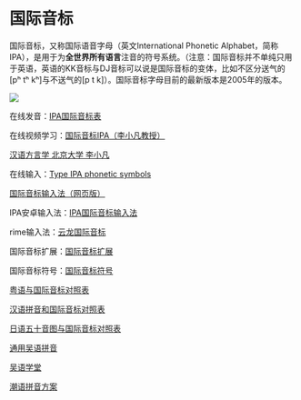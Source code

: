 # 国际音标

国际音标，又称国际语音字母（英文International Phonetic Alphabet，简称IPA），是用于为**全世界所有语言**注音的符号系统。（注意：国际音标并不单纯只用于英语，英语的KK音标与DJ音标可以说是国际音标的变体，比如不区分送气的\[pʰ tʰ kʰ\]与不送气的\[p t k\]）。国际音标字母目前的最新版本是2005年的版本。

![](http://pcj4g4ziw.bkt.clouddn.com/image/section1.2/import.png)

在线发音：[IPA国际音标表](http://en-yinbiao.xiao84.com/ipacharts/)

在线视频学习：[国际音标IPA（李小凡教授）](https://www.bilibili.com/video/av9948802/?from=search&seid=5044675538230025381)

[汉语方言学 北京大学 李小凡](https://www.bilibili.com/video/av15018636/?from=search&seid=5044675538230025381)

在线输入：[Type IPA phonetic symbols](http://ipa.typeit.org/full/)

[国际音标输入法（网页版）](http://ytenx.org/byohlyuk/IPA_IME)

IPA安卓输入法：[IPA国际音标输入法](https://www.cr173.com/soft/384770.html)

rime输入法：[云龙国际音标](https://github.com/lotem/rime-ipa)

国际音标扩展：[国际音标扩展](https://unicode-table.com/cn/blocks/ipa-extensions/)

国际音标符号：[国际音标符号](https://zh.wiktionary.org/wiki/附录:国际音标符号)

[粤语与国际音标对照表](http://humanum.arts.cuhk.edu.hk/Lexis/lexi-mf/initials.php)

[汉语拼音和国际音标对照表](http://www.zdic.net/appendix/f10.htm)

[日语五十音图与国际音标对照表](https://wenku.baidu.com/view/ca9f43d19e31433238689310.html)

[通用吴语拼音](http://wu-chinese.com/romanization/suzhou.html)

[吴语学堂](https://www.wugniu.com/)

[潮语拼音方案](https://kahaani.github.io/gatian/appendix1/dieziu.html)



























